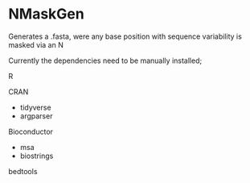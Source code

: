 # NMaskGen
Generates a .fasta, were any base position with sequence variability is masked via an N


Currently the dependencies need to be manually installed;

R

CRAN
-	tidyverse
-	argparser

Bioconductor
-	msa
-	biostrings

bedtools 

